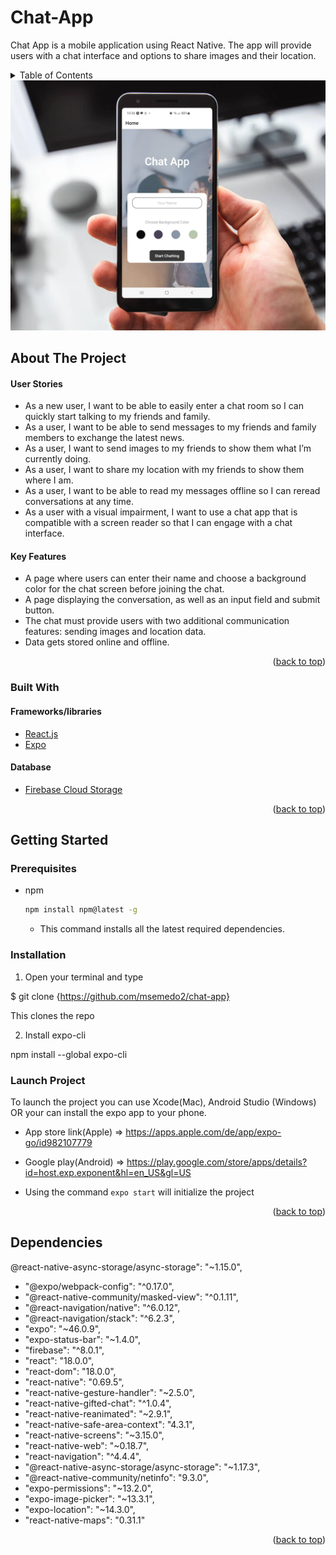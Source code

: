 # Chat-App

Chat App is a mobile application using React Native. The app will provide users with a chat interface and options to share images and their location.

<!-- TABLE OF CONTENTS -->
<details>
  <summary>Table of Contents</summary>
  <ol>
    <li>
      <a href="#about-the-project">About The Project</a>
      <ul>
        <li><a href="#built-with">Built With</a></li>
      </ul>
    </li>
    <li>
      <a href="#getting-started">Getting Started</a>
      <ul>
        <li><a href="#prerequisites">Prerequisites</a></li>
        <li><a href="#installation">Installation</a></li>
      </ul>
      </li>
    <li><a href="#Dependencies">Dependencies</a></li>
  </ol>
</details>

<img width="1440" alt="app-image" src="./assets/chat-app.png">

<!-- ABOUT THE PROJECT -->

## About The Project

#### User Stories

- As a new user, I want to be able to easily enter a chat room so I can quickly start talking to my
  friends and family.
- As a user, I want to be able to send messages to my friends and family members to exchange
  the latest news.
- As a user, I want to send images to my friends to show them what I’m currently doing.
- As a user, I want to share my location with my friends to show them where I am.
- As a user, I want to be able to read my messages offline so I can reread conversations at any
  time.
- As a user with a visual impairment, I want to use a chat app that is compatible with a screen
  reader so that I can engage with a chat interface.

#### Key Features

- A page where users can enter their name and choose a background color for the chat screen
  before joining the chat.
- A page displaying the conversation, as well as an input field and submit button.
- The chat must provide users with two additional communication features: sending images
  and location data.
- Data gets stored online and offline.

<p align="right">(<a href="#top">back to top</a>)</p>

### Built With

#### Frameworks/libraries

- [React.js](https://reactjs.org/)
- [Expo](https://expo.dev/)

#### Database

- [Firebase Cloud Storage](https://firebase.google.com/)

<p align="right">(<a href="#top">back to top</a>)</p>

<!-- GETTING STARTED -->

## Getting Started

### Prerequisites

- npm
  ```sh
  npm install npm@latest -g
  ```
  - This command installs all the latest required dependencies.

### Installation

1.  Open your terminal and type

$ git clone {https://github.com/msemedo2/chat-app}

This clones the repo

2.  Install expo-cli

npm install --global expo-cli

### Launch Project

To launch the project you can use Xcode(Mac), Android Studio (Windows) OR your can install the expo app to your phone.

- App store link(Apple) => https://apps.apple.com/de/app/expo-go/id982107779
- Google play(Android) => https://play.google.com/store/apps/details?id=host.exp.exponent&hl=en_US&gl=US

- Using the command `expo start` will initialize the project

<p align="right">(<a href="#top">back to top</a>)</p>

<!-- DEPENDENCIES -->

## Dependencies

@react-native-async-storage/async-storage": "~1.15.0",

- "@expo/webpack-config": "^0.17.0",
- "@react-native-community/masked-view": "^0.1.11",
- "@react-navigation/native": "^6.0.12",
- "@react-navigation/stack": "^6.2.3",
- "expo": "~46.0.9",
- "expo-status-bar": "~1.4.0",
- "firebase": "^8.0.1",
- "react": "18.0.0",
- "react-dom": "18.0.0",
- "react-native": "0.69.5",
- "react-native-gesture-handler": "~2.5.0",
- "react-native-gifted-chat": "^1.0.4",
- "react-native-reanimated": "~2.9.1",
- "react-native-safe-area-context": "4.3.1",
- "react-native-screens": "~3.15.0",
- "react-native-web": "~0.18.7",
- "react-navigation": "^4.4.4",
- "@react-native-async-storage/async-storage": "~1.17.3",
- "@react-native-community/netinfo": "9.3.0",
- "expo-permissions": "~13.2.0",
- "expo-image-picker": "~13.3.1",
- "expo-location": "~14.3.0",
- "react-native-maps": "0.31.1"

<p align="right">(<a href="#top">back to top</a>)</p>
